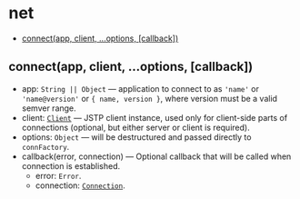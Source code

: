 # net

- [connect(app, client, ...options, \[callback\])](#connectapp-client-options-callback)

## connect(app, client, ...options, \[callback\])

- app: `String || Object` — application to connect to as `'name'` or
  `'name@version'` or `{ name, version }`, where version must be
  a valid semver range.
- client: [`Client`](./client.md#object-client) — JSTP client instance, used
  only for client-side parts of connections (optional, but either server or
  client is required).
- options: `Object` — will be destructured and passed directly to `connFactory`.
- callback(error, connection) — Optional callback that will be called when
  connection is established.
  - error: `Error`.
  - connection: [`Connection`](./connection.md#class-connection).
